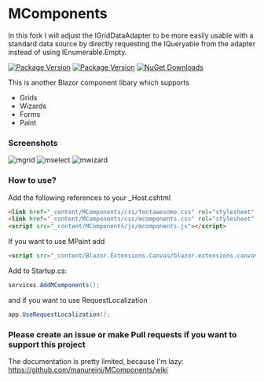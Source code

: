 # MComponents

In this fork I will adjust the IGridDataAdapter to be more easily usable with a standard data source by directly requesting the IQueryable from the adapter instead of using IEnumerable.Empty.

[![Package Version](https://img.shields.io/nuget/v/MComponents.svg)](https://www.nuget.org/packages/MComponents)
[![Package Version](https://img.shields.io/nuget/v/MComponents.Shared.svg)](https://www.nuget.org/packages/MComponents.Shared)
[![NuGet Downloads](https://img.shields.io/nuget/dt/MComponents.svg)](https://www.nuget.org/packages/MComponents)


This is another Blazor component libary which supports

* Grids
* Wizards
* Forms
* Paint

### Screenshots

![mgrid](https://raw.githubusercontent.com/manureini/MComponents/master/Screenshots/MGrid.PNG)
![mselect](https://raw.githubusercontent.com/manureini/MComponents/master/Screenshots/MSelect.png)
![mwizard](https://raw.githubusercontent.com/manureini/MComponents/master/Screenshots/MWizard.PNG)

### How to use?

Add the following references to your _Host.cshtml

```html
<link href="_content/MComponents/css/fontawesome.css" rel="stylesheet" />
<link href="_content/MComponents/css/mcomponents.css" rel="stylesheet" />
<script src="_content/MComponents/js/mcomponents.js"></script>
```
If you want to use MPaint add
```html
<script src="_content/Blazor.Extensions.Canvas/blazor.extensions.canvas.js"></script>
```

Add to Startup.cs:
```c#
services.AddMComponents();
```
and if you want to use RequestLocalization
```c#
app.UseRequestLocalization();
```


### Please create an issue or make Pull requests if you want to support this project

The documentation is pretty limited, because I'm lazy:
https://github.com/manureini/MComponents/wiki



